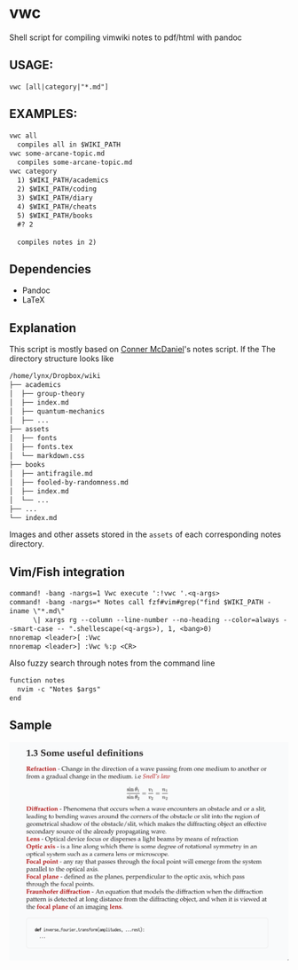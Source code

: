 # vwc
Shell script for compiling vimwiki notes to pdf/html with pandoc


## USAGE:

    vwc [all|category|"*.md"]

## EXAMPLES:

    vwc all
      compiles all in $WIKI_PATH
    vwc some-arcane-topic.md
      compiles some-arcane-topic.md
    vwc category
      1) $WIKI_PATH/academics
      2) $WIKI_PATH/coding
      3) $WIKI_PATH/diary
      4) $WIKI_PATH/cheats
      5) $WIKI_PATH/books
      #? 2

      compiles notes in 2)

## Dependencies
* Pandoc
* LaTeX


## Explanation
This script is mostly based on [Conner McDaniel](https://github.com/connermcd)'s notes script.
If the The directory structure looks like

    /home/lynx/Dropbox/wiki
    ├── academics
    │  ├── group-theory
    │  ├── index.md
    │  ├── quantum-mechanics
    │  ├── ...
    ├── assets
    │  ├── fonts
    │  ├── fonts.tex
    │  └── markdown.css
    ├── books
    │  ├── antifragile.md
    │  ├── fooled-by-randomness.md
    │  ├── index.md
    │  └── ...
    ├── ...
    └── index.md

Images and other assets stored in the ``assets`` of each corresponding notes directory.

## Vim/Fish integration
    command! -bang -nargs=1 Vwc execute ':!vwc '.<q-args>
    command! -bang -nargs=* Notes call fzf#vim#grep("find $WIKI_PATH -iname \"*.md\" 
          \| xargs rg --column --line-number --no-heading --color=always --smart-case -- ".shellescape(<q-args>), 1, <bang>0)
    nnoremap <leader>[ :Vwc 
    nnoremap <leader>] :Vwc %:p <CR>

Also fuzzy search through notes from the command line

    function notes
      nvim -c "Notes $args"
    end

## Sample

![sample](./07_12_2020_02_58_24.png)
